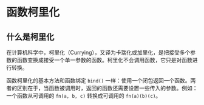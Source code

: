 # 函数柯里化

## 什么是柯里化

在计算机科学中，柯里化（Currying），又译为卡瑞化或加里化，是把接受多个参数的函数变换成接受一个单一参数的函数。柯里化不会调用函数，它只是对函数进行转换。

函数柯里化的基本方法和函数绑定 `bind()` 一样：使用一个闭包返回一个函数。两者的区别在于，当函数被调用时，返回的函数还需要设置一些传入的参数。例如：一个函数从可调用的 `fn(a, b, c)` 转换成可调用的 `fn(a)(b)(c)`。
